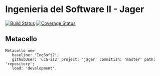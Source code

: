 # Ingenieria del Software II - Jager

[![Build Status](https://travis-ci.org/uca-is2/jager.svg?branch=master)](https://travis-ci.org/uca-is2/jager)
[![Coverage Status](https://coveralls.io/repos/github/uca-is2/jager/badge.svg?branch=master)](https://coveralls.io/github/uca-is2/jager?branch=master)

## Metacello

```smalltalk
Metacello new
   baseline: 'IngSoft2';
   githubUser: 'uca-is2' project: 'jager' commitish: 'master' path: 'repository';
   load: 'development'.
```

